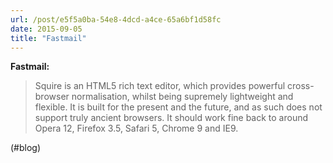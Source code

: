 ```yaml
---
url: /post/e5f5a0ba-54e8-4dcd-a4ce-65a6bf1d58fc
date: 2015-09-05
title: "Fastmail"
---
```


**Fastmail:**



> Squire is an HTML5 rich text editor, which provides powerful cross-browser normalisation, whilst being supremely lightweight and flexible. It is built for the present and the future, and as such does not support truly ancient browsers. It should work fine back to around Opera 12, Firefox 3.5, Safari 5, Chrome 9 and IE9. 



(#blog)